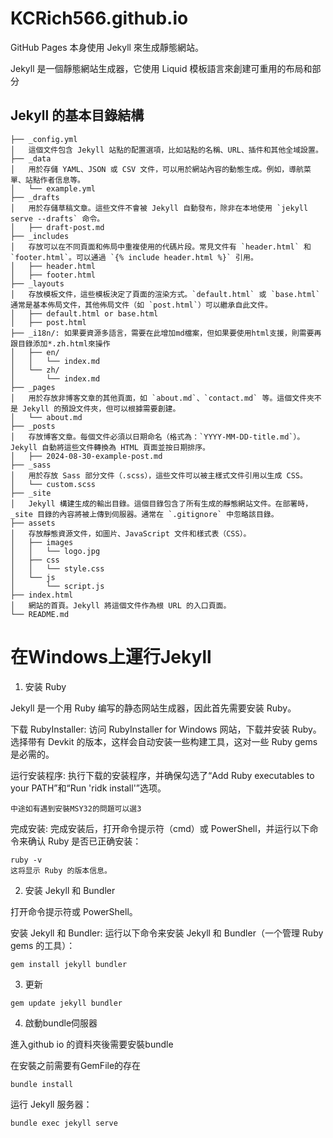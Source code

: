 # KCRich566.github.io

GitHub Pages 本身使用 Jekyll 來生成靜態網站。

Jekyll 是一個靜態網站生成器，它使用 Liquid 模板語言來創建可重用的布局和部分

## Jekyll 的基本目錄結構
```
├── _config.yml
│   這個文件包含 Jekyll 站點的配置選項，比如站點的名稱、URL、插件和其他全域設置。
├── _data
│   用於存儲 YAML、JSON 或 CSV 文件，可以用於網站內容的動態生成。例如，導航菜單、站點作者信息等。
│   └── example.yml
├── _drafts
│   用於存儲草稿文章。這些文件不會被 Jekyll 自動發布，除非在本地使用 `jekyll serve --drafts` 命令。
│   ├── draft-post.md
├── _includes
│   存放可以在不同頁面和佈局中重複使用的代碼片段。常見文件有 `header.html` 和 `footer.html`。可以通過 `{% include header.html %}` 引用。
│   ├── header.html
│   ├── footer.html
├── _layouts
│   存放模板文件，這些模板決定了頁面的渲染方式。`default.html` 或 `base.html` 通常是基本佈局文件，其他佈局文件（如 `post.html`）可以繼承自此文件。
│   ├── default.html or base.html
│   ├── post.html
├── _i18n/: 如果要資源多語言，需要在此增加md檔案，但如果要使用html支援，則需要再跟目錄添加*.zh.html來操作
│   ├── en/
│   │   └── index.md
│   └── zh/
│       └── index.md
├── _pages
│   用於存放非博客文章的其他頁面，如 `about.md`、`contact.md` 等。這個文件夾不是 Jekyll 的預設文件夾，但可以根據需要創建。
│   └── about.md
├── _posts
│   存放博客文章。每個文件必須以日期命名（格式為：`YYYY-MM-DD-title.md`）。Jekyll 自動將這些文件轉換為 HTML 頁面並按日期排序。
│   ├── 2024-08-30-example-post.md
├── _sass
│   用於存放 Sass 部分文件（.scss），這些文件可以被主樣式文件引用以生成 CSS。
│   └── custom.scss
├── _site
│   Jekyll 構建生成的輸出目錄。這個目錄包含了所有生成的靜態網站文件。在部署時，_site 目錄的內容將被上傳到伺服器。通常在 `.gitignore` 中忽略該目錄。
├── assets
│   存放靜態資源文件，如圖片、JavaScript 文件和樣式表（CSS）。
│   ├── images
│   │   └── logo.jpg
│   ├── css
│   │   └── style.css
│   └── js
│       └── script.js
├── index.html
│   網站的首頁。Jekyll 將這個文件作為根 URL 的入口頁面。
└── README.md

```


# 在Windows上運行Jekyll

1. 安装 Ruby

Jekyll 是一个用 Ruby 编写的静态网站生成器，因此首先需要安装 Ruby。

下载 RubyInstaller: 访问 RubyInstaller for Windows 网站，下载并安装 Ruby。选择带有 Devkit 的版本，这样会自动安装一些构建工具，这对一些 Ruby gems 是必需的。

运行安装程序: 执行下载的安装程序，并确保勾选了“Add Ruby executables to your PATH”和“Run 'ridk install'”选项。

`中途如有遇到安裝MSY32的問題可以選3`

完成安装: 完成安装后，打开命令提示符（cmd）或 PowerShell，并运行以下命令来确认 Ruby 是否已正确安装：

```shell
ruby -v
这将显示 Ruby 的版本信息。
```

2. 安装 Jekyll 和 Bundler

打开命令提示符或 PowerShell。

安装 Jekyll 和 Bundler: 运行以下命令来安装 Jekyll 和 Bundler（一个管理 Ruby gems 的工具）：

```shell
gem install jekyll bundler
```

3. 更新
```shell
gem update jekyll bundler
```

4. 啟動bundle伺服器

進入github io 的資料夾後需要安裝bundle

在安裝之前需要有GemFile的存在

```shell
bundle install
```

运行 Jekyll 服务器：

```shell
bundle exec jekyll serve
```